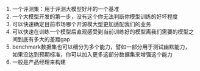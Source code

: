 1. 一个评测集：用于评测大模型好坏的一个基准
2. 一个大模型开发的第一步，没有这个你无法判断你模型训练的好坏程度
3. 可以快速确定目前市场哪个开源模大型更加适配我们的业务
4. 可以快速在训练一个模型后直观感受到当前训练好的模型离我们需要的模型之间到底有多大的差距gap
5. benchmark数据集也可以细分为多个能力，譬如一部分用于测试幽默能力，如果没达到预期标准，你可以加入更多这部分数据集来增强这个能力
6. 一般是产品经理来构建
